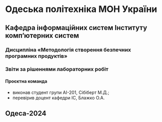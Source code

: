 # Одеська політехніка МОН України

## Кафедра інформаційних систем Інституту комп’ютерних систем

### Дисципліна «Методологія створення безпечних програмних продуктів»

### Звіти за рішеннями лабораторних робіт

#### Проєктна команда

- виконав студент групи АI-201, Сібіберт М.Д.;
- перевірив доцент кафедри ІС, Блажко О.А.

## Одеса-2024
